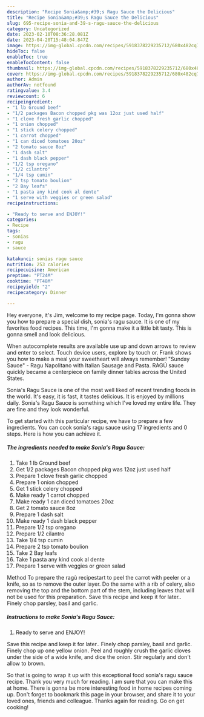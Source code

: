 ```yaml
---
description: "Recipe Sonia&amp;#39;s Ragu Sauce the Delicious"
title: "Recipe Sonia&amp;#39;s Ragu Sauce the Delicious"
slug: 695-recipe-sonia-and-39-s-ragu-sauce-the-delicious
category: Uncategorized
date: 2023-02-10T08:36:28.081Z
date: 2023-04-20T15:48:04.847Z
image: https://img-global.cpcdn.com/recipes/5918378229235712/680x482cq70/sonias-ragu-sauce-recipe-main-photo.jpg
hideToc: false
enableToc: true
enableTocContent: false
thumbnail: https://img-global.cpcdn.com/recipes/5918378229235712/680x482cq70/sonias-ragu-sauce-recipe-main-photo.jpg
cover: https://img-global.cpcdn.com/recipes/5918378229235712/680x482cq70/sonias-ragu-sauce-recipe-main-photo.jpg
author: Admin
authorAv: notfound
ratingvalue: 3.4
reviewcount: 6
recipeingredient:
- "1 lb Ground beef"
- "1/2 packages Bacon chopped pkg was 12oz just used half"
- "1 clove fresh garlic chopped"
- "1 onion chopped"
- "1 stick celery chopped"
- "1 carrot chopped"
- "1 can diced tomatoes 20oz"
- "2 tomato sauce 8oz"
- "1 dash salt"
- "1 dash black pepper"
- "1/2 tsp oregano"
- "1/2 cilantro"
- "1/4 tsp cumin"
- "2 tsp tomato boulion"
- "2 Bay leafs"
- "1 pasta any kind cook al dente"
- "1 serve with veggies or green salad"
recipeinstructions:

- "Ready to serve and ENJOY!"
categories:
- Recipe
tags:
- sonias
- ragu
- sauce

katakunci: sonias ragu sauce 
nutrition: 253 calories
recipecuisine: American
preptime: "PT24M"
cooktime: "PT48M"
recipeyield: "2"
recipecategory: Dinner

---
```



Hey everyone, it's Jim, welcome to my recipe page. Today, I'm gonna show you how to prepare a special dish, sonia&#39;s ragu sauce. It is one of my favorites food recipes. This time, I'm gonna make it a little bit tasty. This is gonna smell and look delicious.

When autocomplete results are available use up and down arrows to review and enter to select. Touch device users, explore by touch or. Frank shows you how to make a meal your sweetheart will always remember! &#34;Sunday Sauce&#34; - Ragu Napolitano with Italian Sausage and Pasta. RAGÚ sauce quickly became a centerpiece on family dinner tables across the United States.

Sonia&#39;s Ragu Sauce is one of the most well liked of recent trending foods in the world. It's easy, it is fast, it tastes delicious. It is enjoyed by millions daily. Sonia&#39;s Ragu Sauce is something which I've loved my entire life. They are fine and they look wonderful.


To get started with this particular recipe, we have to prepare a few ingredients. You can cook sonia&#39;s ragu sauce using 17 ingredients and 0 steps. Here is how you can achieve it.

<!--inarticleads1-->

##### The ingredients needed to make Sonia&#39;s Ragu Sauce:

1. Take 1 lb Ground beef
1. Get 1/2 packages Bacon chopped pkg was 12oz just used half
1. Prepare 1 clove fresh garlic chopped
1. Prepare 1 onion chopped
1. Get 1 stick celery chopped
1. Make ready 1 carrot chopped
1. Make ready 1 can diced tomatoes 20oz
1. Get 2 tomato sauce 8oz
1. Prepare 1 dash salt
1. Make ready 1 dash black pepper
1. Prepare 1/2 tsp oregano
1. Prepare 1/2 cilantro
1. Take 1/4 tsp cumin
1. Prepare 2 tsp tomato boulion
1. Take 2 Bay leafs
1. Take 1 pasta any kind cook al dente
1. Prepare 1 serve with veggies or green salad


Method To prepare the ragù recipestart to peel the carrot with peeler or a knife, so as to remove the outer layer. Do the same with a rib of celery, also removing the top and the bottom part of the stem, including leaves that will not be used for this preparation. Save this recipe and keep it for later.. Finely chop parsley, basil and garlic. 

<!--inarticleads2-->

##### Instructions to make Sonia&#39;s Ragu Sauce:


1. Ready to serve and ENJOY!

Save this recipe and keep it for later.. Finely chop parsley, basil and garlic. Finely chop up one yellow onion. Peel and roughly crush the garlic cloves under the side of a wide knife, and dice the onion. Stir regularly and don&#39;t allow to brown. 

So that is going to wrap it up with this exceptional food sonia&#39;s ragu sauce recipe. Thank you very much for reading. I am sure that you can make this at home. There is gonna be more interesting food in home recipes coming up. Don't forget to bookmark this page in your browser, and share it to your loved ones, friends and colleague. Thanks again for reading. Go on get cooking!

